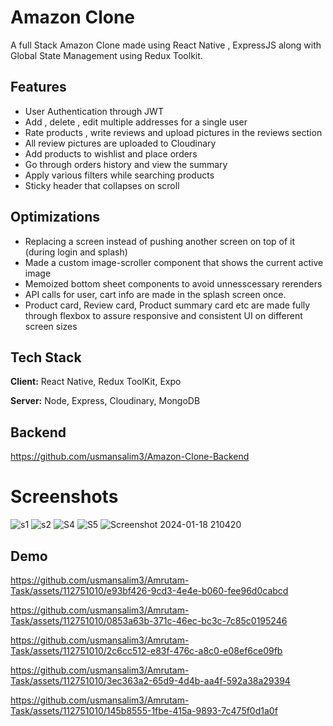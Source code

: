 
# Amazon Clone

A full Stack Amazon Clone made using React Native , ExpressJS along with Global State Management using Redux Toolkit.


## Features

- User Authentication through JWT
- Add , delete , edit multiple addresses for a single user 
- Rate products , write reviews and upload pictures in the reviews section
- All review pictures are uploaded to Cloudinary
- Add products to wishlist and place orders
- Go through orders history and view the summary 
- Apply various filters while searching products
- Sticky header that collapses on scroll


## Optimizations

- Replacing a screen instead of pushing another screen on top of it (during login and splash)
- Made a custom image-scroller component that shows the current active image
- Memoized bottom sheet components to avoid unnesscessary rerenders
- API calls for user, cart info are made in the splash screen once.
- Product card, Review card, Product summary card etc are made fully through flexbox to assure responsive and consistent UI on different screen sizes


## Tech Stack

**Client:** React Native, Redux ToolKit, Expo

**Server:** Node, Express, Cloudinary, MongoDB

## Backend
https://github.com/usmansalim3/Amazon-Clone-Backend

# Screenshots
![s1](https://github.com/usmansalim3/Amazon-Clone/assets/112751010/5a54c79a-7a68-4f7c-8209-5798ae12c25e)
![s2](https://github.com/usmansalim3/Amazon-Clone/assets/112751010/e7ce3978-5684-49ae-b0ee-d8d4716ab08a)
![S4](https://github.com/usmansalim3/Amazon-Clone/assets/112751010/dff3413f-1365-4fdc-a151-6efe35c78572)
![S5](https://github.com/usmansalim3/Amazon-Clone/assets/112751010/cf2145d3-27a4-4879-bde3-8f9b896ee8ca)
![Screenshot 2024-01-18 210420](https://github.com/usmansalim3/Amazon-Clone/assets/112751010/4fbfaa7d-c74a-461e-a042-7141147deb18)

## Demo
https://github.com/usmansalim3/Amrutam-Task/assets/112751010/e93bf426-9cd3-4e4e-b060-fee96d0cabcd

https://github.com/usmansalim3/Amrutam-Task/assets/112751010/0853a63b-371c-46ec-bc3c-7c85c0195246

https://github.com/usmansalim3/Amrutam-Task/assets/112751010/2c6cc512-e83f-476c-a8c0-e08ef6ce09fb

https://github.com/usmansalim3/Amrutam-Task/assets/112751010/3ec363a2-65d9-4d4b-aa4f-592a38a29394

https://github.com/usmansalim3/Amrutam-Task/assets/112751010/145b8555-1fbe-415a-9893-7c475f0d1a0f


